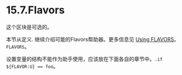 # 15.7.Flavors

这个区块是可选的。

本节从定义. 继续介绍可能的Flavors帮助器。更多信息见 [Using FLAVORS](https://docs.freebsd.org/en/books/porters-handbook/flavors/index.html#flavors-using)。`FLAVORS`。

设置变量的结构不能作为助手使用，应该放在下面各自的章节中。`.if ${FLAVOR:U} == foo`。
